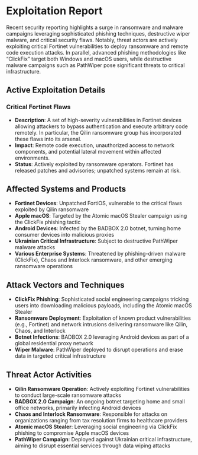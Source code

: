 # Exploitation Report

Recent security reporting highlights a surge in ransomware and malware campaigns leveraging sophisticated phishing techniques, destructive wiper malware, and critical security flaws. Notably, threat actors are actively exploiting critical Fortinet vulnerabilities to deploy ransomware and remote code execution attacks. In parallel, advanced phishing methodologies like “ClickFix” target both Windows and macOS users, while destructive malware campaigns such as PathWiper pose significant threats to critical infrastructure.

## Active Exploitation Details

### Critical Fortinet Flaws
- **Description**: A set of high-severity vulnerabilities in Fortinet devices allowing attackers to bypass authentication and execute arbitrary code remotely. In particular, the Qilin ransomware group has incorporated these flaws into its arsenal.  
- **Impact**: Remote code execution, unauthorized access to network components, and potential lateral movement within affected environments.  
- **Status**: Actively exploited by ransomware operators. Fortinet has released patches and advisories; unpatched systems remain at risk.

## Affected Systems and Products

- **Fortinet Devices**: Unpatched FortiOS, vulnerable to the critical flaws exploited by Qilin ransomware  
- **Apple macOS**: Targeted by the Atomic macOS Stealer campaign using the ClickFix phishing tactic  
- **Android Devices**: Infected by the BADBOX 2.0 botnet, turning home consumer devices into malicious proxies  
- **Ukrainian Critical Infrastructure**: Subject to destructive PathWiper malware attacks  
- **Various Enterprise Systems**: Threatened by phishing-driven malware (ClickFix), Chaos and Interlock ransomware, and other emerging ransomware operations  

## Attack Vectors and Techniques

- **ClickFix Phishing**: Sophisticated social engineering campaigns tricking users into downloading malicious payloads, including the Atomic macOS Stealer  
- **Ransomware Deployment**: Exploitation of known product vulnerabilities (e.g., Fortinet) and network intrusions delivering ransomware like Qilin, Chaos, and Interlock  
- **Botnet Infections**: BADBOX 2.0 leveraging Android devices as part of a global residential proxy network  
- **Wiper Malware**: PathWiper deployed to disrupt operations and erase data in targeted critical infrastructure  

## Threat Actor Activities

- **Qilin Ransomware Operation**: Actively exploiting Fortinet vulnerabilities to conduct large-scale ransomware attacks  
- **BADBOX 2.0 Campaign**: An ongoing botnet targeting home and small office networks, primarily infecting Android devices  
- **Chaos and Interlock Ransomware**: Responsible for attacks on organizations ranging from tax resolution firms to healthcare providers  
- **Atomic macOS Stealer**: Leveraging social engineering via ClickFix phishing to compromise Apple macOS devices  
- **PathWiper Campaign**: Deployed against Ukrainian critical infrastructure, aiming to disrupt essential services through data wiping attacks  